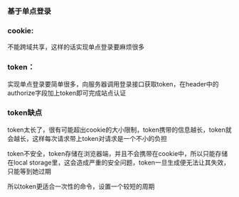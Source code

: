 ### 基于单点登录

### cookie:

不能跨域共享，这样的话实现单点登录要麻烦很多

### token：

实现单点登录要简单很多，向服务器调用登录接口获取token，在header中的authorize字段加上token即可完成站点认证



### token缺点

token太长了，很有可能超出cookie的大小限制，token携带的信息越长，token就会越长，这样每次请求带上token对请求是一个不小的负担

token不安全，token存储在浏览器端，并且不会携带在cookie中，所以只能存储在local storage里，这会造成严重的安全问题，token一旦生成便无法让其失效，只能等到她过期

所以token更适合一次性的命令，设置一个较短的周期



